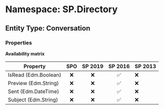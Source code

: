 # Namespace: SP.Directory

## Entity Type: Conversation

### Properties

**Availability matrix**

Property | SPO | SP 2019 | SP 2016 | SP 2013
----------|:---:|:-------:|:-------:|:-------
IsRead (Edm.Boolean) | ❌ | ❌ | ✅ | ❌
Preview (Edm.String) | ❌ | ❌ | ✅ | ❌
Sent (Edm.DateTime) | ❌ | ❌ | ✅ | ❌
Subject (Edm.String) | ❌ | ❌ | ✅ | ❌

